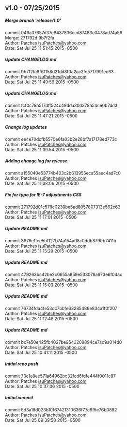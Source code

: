 ## v1.0 - 07/25/2015

#####  Merge branch 'release/1.0'
commit 049a37657d37e8437836ccd87483c0478ad74a59 <br/>
Merge: 271792d 9b7f2fa <br/>
Author: Patches <isuPatches@yahoo.com> <br/>
Date:   Sat Jul 25 11:51:45 2015 -0500 <br/>

##### Update CHANGELOG.md
commit 9b7f2fa8f61158d21dd8f0a2ac2fe5717991ec63 <br/>
Author: Patches <isuPatches@yahoo.com><br/>
Date:   Sat Jul 25 11:49:56 2015 -0500<br/>

##### Update CHANGELOG.md
commit fcf0c78a517dff524c48dda30d378a54ce0b7dd3 <br/>
Author: Patches <isuPatches@yahoo.com> <br/>
Date:   Sat Jul 25 11:47:21 2015 -0500 <br/>

##### Change log updates
commit ee4e70dcfb5570e6fa03b2e28bf7a17178ed773c <br/>
Author: Patches <isuPatches@yahoo.com><br/>
Date:   Sat Jul 25 11:39:54 2015 -0500<br/>

##### Adding change log for release
commit a155040e53774b403c2b613955eca55aec4ad7c0 <br/>
Author: Patches <isuPatches@yahoo.com><br/>
Date:   Sat Jul 25 11:38:06 2015 -0500<br/>

##### Fix for typo for IE-7 adjustments CSS
commit 271792d01c578c0230be5ad8057807313e562c63 <br/>
Author: Patches <isuPatches@yahoo.com><br/>
Date:   Sat Jul 25 11:17:01 2015 -0500<br/>

##### Update README.md
commit 3876e1fee5bf127b74a154a08c0ddb8790b7411b <br/>
Author: Patches <isuPatches@yahoo.com><br/>
Date:   Sat Jul 25 11:15:29 2015 -0500<br/>

##### Update README.md
commit 479263bc42be2c0655a859e533079a973e6f04ac <br/>
Author: Patches <isuPatches@yahoo.com><br/>
Date:   Sat Jul 25 11:15:03 2015 -0500<br/>

##### Update README.md
commit 76734fda4fe53dc7bbfe63285486e834a1f0f207 <br/>
Author: Patches <isuPatches@yahoo.com><br/>
Date:   Sat Jul 25 11:12:48 2015 -0500<br/>

##### Update README.md
commit bc7e50e425fb4027be9543209894ce7ad9a014d0 <br/>
Author: Patches <isuPatches@yahoo.com><br/>
Date:   Sat Jul 25 10:41:11 2015 -0500<br/>

##### Initial repo push
commit 73c1e8ee571a64962bc32fcd6fdfe444f0011c87 <br/>
Author: Patches <isuPatches@yahoo.com><br/>
Date:   Sat Jul 25 10:37:06 2015 -0500<br/>

##### Initial commit
commit 5d3a18d023b10f67421310636f77c9f5e76b0882 <br/>
Author: Patches <isuPatches@yahoo.com><br/>
Date:   Sat Jul 25 09:39:58 2015 -0500<br/>
